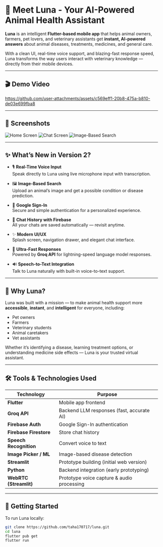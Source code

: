 # 🐾 Meet Luna - Your AI-Powered Animal Health Assistant

**Luna** is an intelligent **Flutter-based mobile app** that helps animal owners, farmers, pet lovers, and veterinary assistants get **instant, AI-powered answers** about animal diseases, treatments, medicines, and general care.

With a clean UI, real-time voice support, and blazing-fast response speed, Luna transforms the way users interact with veterinary knowledge — directly from their mobile devices.

---

## 🎬 Demo Video

https://github.com/user-attachments/assets/c569eff1-20b8-475a-b810-de03e699fba8

---

## 📸 Screenshots

![Home Screen](https://github.com/user-attachments/assets/5b7be1a7-5da6-4021-83ff-9a9f098bcc72)
![Chat Screen](https://github.com/user-attachments/assets/2042cfd2-1eaf-447c-be2f-81622b2389ad)
![Image-Based Search](https://github.com/user-attachments/assets/d0ac2e2f-a442-47a5-afd6-efffd379b278)

---

## ✨ What’s New in Version 2?

- 🎙️ **Real-Time Voice Input**  
  Speak directly to Luna using live microphone input with transcription.

- 🖼️ **Image-Based Search**  
  Upload an animal’s image and get a possible condition or disease prediction.

- 🔑 **Google Sign-In**  
  Secure and simple authentication for a personalized experience.

- 💾 **Chat History with Firebase**  
  All your chats are saved automatically — revisit anytime.

- ✨ **Modern UI/UX**  
  Splash screen, navigation drawer, and elegant chat interface.

- 🚀 **Ultra-Fast Responses**  
  Powered by **Groq API** for lightning-speed language model responses.

- 🔊 **Speech-to-Text Integration**  
  Talk to Luna naturally with built-in voice-to-text support.

---

## 🐶 Why Luna?

Luna was built with a mission — to make animal health support more **accessible**, **instant**, and **intelligent** for everyone, including:

- Pet owners  
- Farmers  
- Veterinary students  
- Animal caretakers  
- Vet assistants  

Whether it’s identifying a disease, learning treatment options, or understanding medicine side effects — Luna is your trusted virtual assistant.

---

## 🛠️ Tools & Technologies Used

| Technology              | Purpose                                      |
|-------------------------|----------------------------------------------|
| **Flutter**             | Mobile app frontend                          |
| **Groq API**            | Backend LLM responses (fast, accurate AI)    |
| **Firebase Auth**       | Google Sign-In authentication                |
| **Firebase Firestore**  | Store chat history                           |
| **Speech Recognition**  | Convert voice to text                        |
| **Image Picker / ML**   | Image-based disease detection                |
| **Streamlit**           | Prototype building (initial web version)     |
| **Python**              | Backend integration (early prototyping)      |
| **WebRTC (Streamlit)**  | Prototype voice capture & audio processing   |

---

## 🚀 Getting Started

To run Luna locally:

```bash
git clone https://github.com/taha170717/luna.git
cd luna
flutter pub get
flutter run
